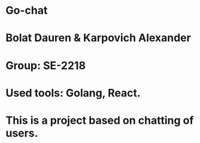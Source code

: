 # Go-chat
# Bolat Dauren & Karpovich Alexander
# Group: SE-2218
# Used tools: Golang, React.
# This is a project based on chatting of users.
